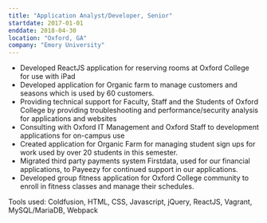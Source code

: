 ```yaml
---
title: "Application Analyst/Developer, Senior"
startdate: 2017-01-01
enddate: 2018-04-30
location: "Oxford, GA"
company: "Emory University"
---
```


* Developed ReactJS application for reserving rooms at Oxford College for use with iPad
* Developed application for Organic farm to manage customers and seasons which is used by 60 customers.
* Providing technical support for Faculty, Staff and the Students of Oxford College by providing troubleshooting and performance/security analysis for applications and websites
* Consulting with Oxford IT Management and Oxford Staff to development applications for on-campus use
* Created application for Organic Farm for managing student sign ups for work used by over 20 students in this semester.
* Migrated third party payments system Firstdata, used for our financial applications, to Payeezy for continued support in our applications. 
* Developed group fitness application for Oxford College community to enroll in fitness classes and manage their schedules.

Tools used: Coldfusion, HTML, CSS, Javascript, jQuery, ReactJS, Vagrant, MySQL/MariaDB, Webpack